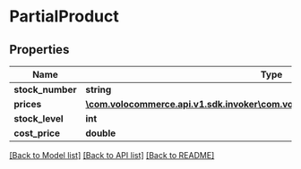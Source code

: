 # PartialProduct

## Properties
Name | Type | Description | Notes
------------ | ------------- | ------------- | -------------
**stock_number** | **string** |  | [optional] 
**prices** | [**\com.volocommerce.api.v1.sdk.invoker\com.volocommerce.api.v1.sdk.model\Price[]**](Price.md) |  | [optional] 
**stock_level** | **int** |  | [optional] 
**cost_price** | **double** |  | [optional] 

[[Back to Model list]](../README.md#documentation-for-models) [[Back to API list]](../README.md#documentation-for-api-endpoints) [[Back to README]](../README.md)


